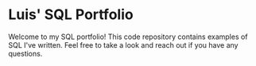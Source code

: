 # Luis' SQL Portfolio
Welcome to my SQL portfolio! This code repository contains examples of SQL I've written. Feel free to take a look and reach out if you have any questions.
